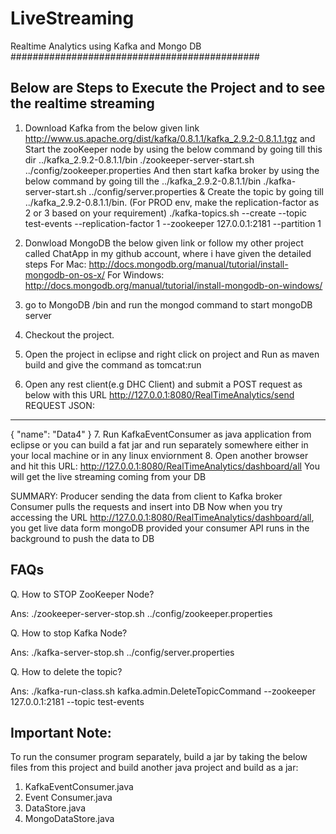 # LiveStreaming
Realtime Analytics using Kafka and Mongo DB
#############################################

Below are Steps to Execute the Project and to see the realtime streaming
------------------------------------------------------------------
1. Download Kafka from the below given link
http://www.us.apache.org/dist/kafka/0.8.1.1/kafka_2.9.2-0.8.1.1.tgz
and Start the zooKeeper node by using the below command by going till this dir ../kafka_2.9.2-0.8.1.1/bin
./zookeeper-server-start.sh ../config/zookeeper.properties
And then start kafka broker by using the below command by going till the ../kafka_2.9.2-0.8.1.1/bin
./kafka-server-start.sh ../config/server.properties &
Create the topic by going till ../kafka_2.9.2-0.8.1.1/bin. (For PROD env, make the replication-factor as 2 or 3 based on your requirement)
./kafka-topics.sh --create --topic test-events --replication-factor 1 --zookeeper 127.0.0.1:2181 --partition 1

2. Donwload MongoDB the below given link or follow my other project called ChatApp in my github account, where i have given the detailed steps
For Mac: http://docs.mongodb.org/manual/tutorial/install-mongodb-on-os-x/
For Windows: http://docs.mongodb.org/manual/tutorial/install-mongodb-on-windows/
3. go to MongoDB /bin and run the mongod command to start mongoDB server
4. Checkout the project. 
5. Open the project in eclipse and right click on project and Run as maven build and give the command as tomcat:run
6. Open any rest client(e.g DHC Client) and submit a POST request as below with this URL http://127.0.0.1:8080/RealTimeAnalytics/send
REQUEST JSON:
---------------
{
    "name": "Data4"
}
7. Run KafkaEventConsumer as java application from eclipse or you can build a fat jar and run separately somewhere either in your local machine or in any linux enviornment
8. Open another browser and hit this URL: http://127.0.0.1:8080/RealTimeAnalytics/dashboard/all
You will get the live streaming coming from your DB

SUMMARY:
Producer sending the data from client to Kafka broker
Consumer pulls the requests and insert into DB 
Now when you try accessing the URL http://127.0.0.1:8080/RealTimeAnalytics/dashboard/all, you get live data form mongoDB provided your consumer API runs in the background to push the data to DB

FAQs
------------------------------------------------------------------
Q. How to STOP ZooKeeper Node?

Ans: ./zookeeper-server-stop.sh ../config/zookeeper.properties

Q. How to stop Kafka Node?

Ans: ./kafka-server-stop.sh ../config/server.properties

Q. How to delete the topic?

Ans: ./kafka-run-class.sh kafka.admin.DeleteTopicCommand --zookeeper 127.0.0.1:2181 --topic test-events

Important Note:
-------------------------------------------------------------------------
To run the consumer program separately, build a jar by taking the below files from this project and build another java project and build as a jar:

1. KafkaEventConsumer.java
2. Event Consumer.java
3. DataStore.java
4. MongoDataStore.java
